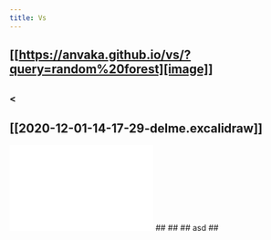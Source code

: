 ```yaml
---
title: Vs
---
```


## [[https://anvaka.github.io/vs/?query=random%20forest][image]]
##
### <
## [[2020-12-01-14-17-29-delme.excalidraw]]
<iframe class="draw-iframe" src="/draw?file=2020-12-01-14-17-29-delme.excalidraw" width="50%" height="150" frameborder="0"></iframe>
##
##
## asd
##
